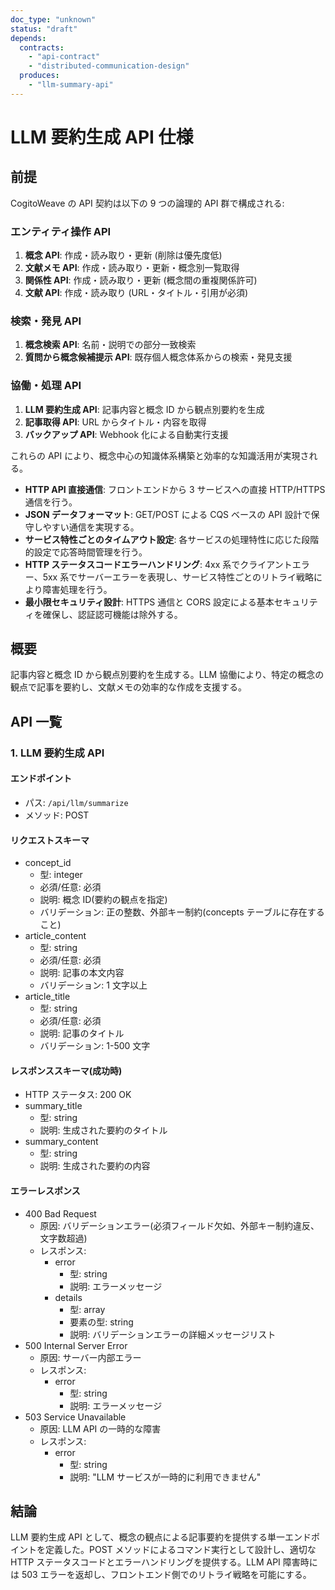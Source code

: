 ```yaml
---
doc_type: "unknown"
status: "draft"
depends:
  contracts:
    - "api-contract"
    - "distributed-communication-design"
  produces:
    - "llm-summary-api"
---
```


<!-- markdownlint-disable MD024 -->

# LLM 要約生成 API 仕様

## 前提

<!-- PREMISE_BEGIN: api-contract -->

CogitoWeave の API 契約は以下の 9 つの論理的 API 群で構成される:

### エンティティ操作 API

1. **概念 API**: 作成・読み取り・更新 (削除は優先度低)
2. **文献メモ API**: 作成・読み取り・更新・概念別一覧取得
3. **関係性 API**: 作成・読み取り・更新 (概念間の重複関係許可)
4. **文献 API**: 作成・読み取り (URL・タイトル・引用が必須)

### 検索・発見 API

1. **概念検索 API**: 名前・説明での部分一致検索
2. **質問から概念候補提示 API**: 既存個人概念体系からの検索・発見支援

### 協働・処理 API

1. **LLM 要約生成 API**: 記事内容と概念 ID から観点別要約を生成
2. **記事取得 API**: URL からタイトル・内容を取得
3. **バックアップ API**: Webhook 化による自動実行支援

これらの API により、概念中心の知識体系構築と効率的な知識活用が実現される。

<!-- PREMISE_END: api-contract -->

<!-- PREMISE_BEGIN: distributed-communication-design -->

- **HTTP API 直接通信**: フロントエンドから 3 サービスへの直接 HTTP/HTTPS 通信を行う。
- **JSON データフォーマット**: GET/POST による CQS ベースの API 設計で保守しやすい通信を実現する。
- **サービス特性ごとのタイムアウト設定**: 各サービスの処理特性に応じた段階的設定で応答時間管理を行う。
- **HTTP ステータスコードエラーハンドリング**: 4xx 系でクライアントエラー、5xx 系でサーバーエラーを表現し、サービス特性ごとのリトライ戦略により障害処理を行う。
- **最小限セキュリティ設計**: HTTPS 通信と CORS 設定による基本セキュリティを確保し、認証認可機能は除外する。

<!-- PREMISE_END: distributed-communication-design -->

## 概要

記事内容と概念 ID から観点別要約を生成する。LLM 協働により、特定の概念の観点で記事を要約し、文献メモの効率的な作成を支援する。

## API 一覧

### 1. LLM 要約生成 API

<!-- GLOBAL_CONCLUSION_BEGIN: llm-summary-api -->

#### エンドポイント

- パス: `/api/llm/summarize`
- メソッド: POST

#### リクエストスキーマ

- concept_id
  - 型: integer
  - 必須/任意: 必須
  - 説明: 概念 ID(要約の観点を指定)
  - バリデーション: 正の整数、外部キー制約(concepts テーブルに存在すること)
- article_content
  - 型: string
  - 必須/任意: 必須
  - 説明: 記事の本文内容
  - バリデーション: 1 文字以上
- article_title
  - 型: string
  - 必須/任意: 必須
  - 説明: 記事のタイトル
  - バリデーション: 1-500 文字

#### レスポンススキーマ(成功時)

- HTTP ステータス: 200 OK
- summary_title
  - 型: string
  - 説明: 生成された要約のタイトル
- summary_content
  - 型: string
  - 説明: 生成された要約の内容

#### エラーレスポンス

- 400 Bad Request
  - 原因: バリデーションエラー(必須フィールド欠如、外部キー制約違反、文字数超過)
  - レスポンス:
    - error
      - 型: string
      - 説明: エラーメッセージ
    - details
      - 型: array
      - 要素の型: string
      - 説明: バリデーションエラーの詳細メッセージリスト
- 500 Internal Server Error
  - 原因: サーバー内部エラー
  - レスポンス:
    - error
      - 型: string
      - 説明: エラーメッセージ
- 503 Service Unavailable
  - 原因: LLM API の一時的な障害
  - レスポンス:
    - error
      - 型: string
      - 説明: "LLM サービスが一時的に利用できません"

<!-- GLOBAL_CONCLUSION_END: llm-summary-api -->

## 結論

LLM 要約生成 API として、概念の観点による記事要約を提供する単一エンドポイントを定義した。POST メソッドによるコマンド実行として設計し、適切な HTTP ステータスコードとエラーハンドリングを提供する。LLM API 障害時には 503 エラーを返却し、フロントエンド側でのリトライ戦略を可能にする。
